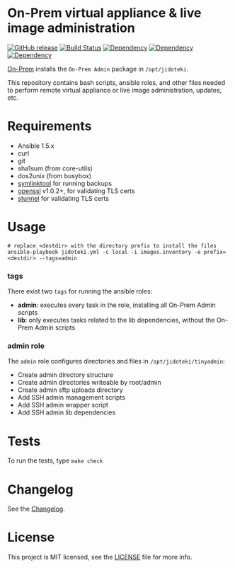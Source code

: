 # On-Prem virtual appliance & live image administration

[![GitHub release](https://img.shields.io/github/release/on-prem/jidoteki-admin.svg)](https://on-premises.com) [![Build Status](https://travis-ci.org/on-prem/jidoteki-admin.svg?branch=master)](https://travis-ci.org/on-prem/jidoteki-admin)  [![Dependency](https://img.shields.io/badge/[deps]&#32;picolisp--semver-v0.10.0-ff69b4.svg)](https://github.com/aw/picolisp-semver) [![Dependency](https://img.shields.io/badge/[deps]&#32;picolisp--json-v4.0.0-ff69b4.svg)](https://github.com/aw/picolisp-json) [![Dependency](https://img.shields.io/badge/[deps]&#32;picolisp--unit-v3.0.0-ff69b4.svg)](https://github.com/aw/picolisp-unit.git)

[On-Prem](https://on-premises.com) installs the `On-Prem Admin` package in `/opt/jidoteki`.

This repository contains bash scripts, ansible roles, and other files needed to perform remote virtual appliance or live image administration, updates, etc.

# Requirements

* Ansible 1.5.x
* curl
* git
* sha1sum (from core-utils)
* dos2unix (from busybox)
* [symlinktool](https://github.com/on-prem/tinycore-symlinktool) for running backups
* [openssl](https://openssl.org/) v1.0.2+, for validating TLS certs
* [stunnel](https://www.stunnel.org) for validating TLS certs

# Usage

```
# replace <destdir> with the directory prefix to install the files
ansible-playbook jidoteki.yml -c local -i images.inventory -e prefix=<destdir> --tags=admin
```

### tags

There exist two `tags` for running the ansible roles:

  - **admin**: executes every task in the role, installing all On-Prem Admin scripts
  - **lib**: only executes tasks related to the lib dependencies, without the On-Prem Admin scripts

### admin role

The `admin` role configures directories and files in `/opt/jidoteki/tinyadmin`:

  * Create admin directory structure
  * Create admin directories writeable by root/admin
  * Create admin sftp uploads directory
  * Add SSH admin management scripts
  * Add SSH admin wrapper script
  * Add SSH admin lib dependencies

# Tests

To run the tests, type `make check`

# Changelog

See the [Changelog](CHANGELOG.md).

# License

This project is MIT licensed, see the [LICENSE](LICENSE) file for more info.
